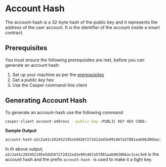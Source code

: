 # Account Hash

The account-hash is a 32-byte hash of the public key and it represents the address of the user account. It is the identifier of the account inside a smart contract.

## Prerequisites

You must ensure the following prerequisites are met, before you can generate an account hash:

1.  Set up your machine as per the [prerequisites](setup.md)
2.  Get a *public key* hex
3.  Use the Casper command-line client

## Generating Account Hash

To generate an account-hash use the following command:

```bash
casper-client account-address --public-key <PUBLIC KEY HEX CODE>
```

**Sample Output**
```bash
account-hash-a2c2a41c282452195e5dd267272d12ed3e991467a5f881aab96306bac1cec3e8
```

In th above output, `a2c2a41c282452195e5dd267272d12ed3e991467a5f881aab96306bac1cec3e8` is the account hash and the prefix `account-hash-` is used to make it a tight key.

